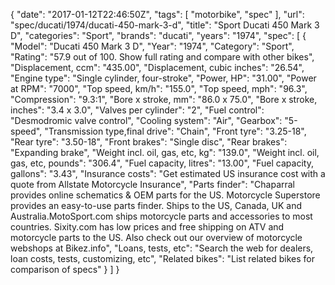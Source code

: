 {
    "date": "2017-01-12T22:46:50Z",
    "tags": [
        "motorbike",
        "spec"
    ],
    "url": "spec\/ducati\/1974\/ducati-450-mark-3-d",
    "title": "Sport Ducati 450 Mark 3 D",
    "categories": "Sport",
    "brands": "ducati",
    "years": "1974",
    "spec": [
        {
            "Model": "Ducati 450 Mark 3 D",
            "Year": "1974",
            "Category": "Sport",
            "Rating": "57.9 out of 100. Show full rating and compare with other bikes",
            "Displacement, ccm": "435.00",
            "Displacement, cubic inches": "26.54",
            "Engine type": "Single cylinder, four-stroke",
            "Power, HP": "31.00",
            "Power at RPM": "7000",
            "Top speed, km\/h": "155.0",
            "Top speed, mph": "96.3",
            "Compression": "9.3:1",
            "Bore x stroke, mm": "86.0 x 75.0",
            "Bore x stroke, inches": "3.4 x 3.0",
            "Valves per cylinder": "2",
            "Fuel control": "Desmodromic valve control",
            "Cooling system": "Air",
            "Gearbox": "5-speed",
            "Transmission type,final drive": "Chain",
            "Front tyre": "3.25-18",
            "Rear tyre": "3.50-18",
            "Front brakes": "Single disc",
            "Rear brakes": "Expanding brake",
            "Weight incl. oil, gas, etc, kg": "139.0",
            "Weight incl. oil, gas, etc, pounds": "306.4",
            "Fuel capacity, litres": "13.00",
            "Fuel capacity, gallons": "3.43",
            "Insurance costs": "Get estimated US insurance cost with a quote from Allstate Motorcycle Insurance",
            "Parts finder": "Chaparral provides online schematics & OEM parts for the US.   Motorcycle Superstore provides an easy-to-use parts finder. Ships to the US, Canada, UK and Australia.MotoSport.com ships motorcycle parts and accessories to most countries.    Sixity.com has low prices and free shipping on ATV and motorcycle parts to the US. Also check out our overview of motorcycle webshops at Bikez.info",
            "Loans, tests, etc": "Search the web for dealers, loan costs, tests, customizing, etc",
            "Related bikes": "List related bikes for comparison of specs"
        }
    ]
}